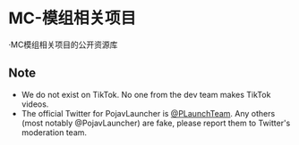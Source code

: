 # MC-模组相关项目
 ·MC模组相关项目的公开资源库
## Note
- We do not exist on TikTok. No one from the dev team makes TikTok videos. 
- The official Twitter for PojavLauncher is [@PLaunchTeam](https://twitter.com/PLaunchTeam). Any others (most notably @PojavLauncher) are fake, please report them to Twitter's moderation team.


 

